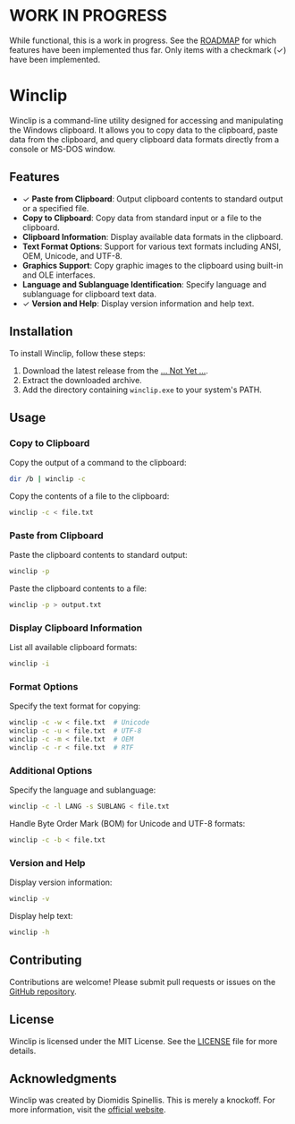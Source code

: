 # WORK IN PROGRESS

While functional, this is a work in progress.  See the [ROADMAP](ROADMAP.md) for which features have been implemented thus far.  Only items with a checkmark (✓) have been implemented.

# Winclip

Winclip is a command-line utility designed for accessing and manipulating the Windows clipboard. It allows you to copy data to the clipboard, paste data from the clipboard, and query clipboard data formats directly from a console or MS-DOS window.

## Features

- ✓ **Paste from Clipboard**: Output clipboard contents to standard output or a specified file.
- **Copy to Clipboard**: Copy data from standard input or a file to the clipboard.
- **Clipboard Information**: Display available data formats in the clipboard.
- **Text Format Options**: Support for various text formats including ANSI, OEM, Unicode, and UTF-8.
- **Graphics Support**: Copy graphic images to the clipboard using built-in and OLE interfaces.
- **Language and Sublanguage Identification**: Specify language and sublanguage for clipboard text data.
- ✓ **Version and Help**: Display version information and help text.

## Installation

To install Winclip, follow these steps:

1. Download the latest release from the [... Not Yet ...]().
2. Extract the downloaded archive.
3. Add the directory containing `winclip.exe` to your system's PATH.

## Usage

### Copy to Clipboard

Copy the output of a command to the clipboard:
```sh
dir /b | winclip -c
```

Copy the contents of a file to the clipboard:
```sh
winclip -c < file.txt
```

### Paste from Clipboard

Paste the clipboard contents to standard output:
```sh
winclip -p
```

Paste the clipboard contents to a file:
```sh
winclip -p > output.txt
```

### Display Clipboard Information

List all available clipboard formats:
```sh
winclip -i
```

### Format Options

Specify the text format for copying:
```sh
winclip -c -w < file.txt  # Unicode
winclip -c -u < file.txt  # UTF-8
winclip -c -m < file.txt  # OEM
winclip -c -r < file.txt  # RTF
```

### Additional Options

Specify the language and sublanguage:
```sh
winclip -c -l LANG -s SUBLANG < file.txt
```

Handle Byte Order Mark (BOM) for Unicode and UTF-8 formats:
```sh
winclip -c -b < file.txt
```

### Version and Help

Display version information:
```sh
winclip -v
```

Display help text:
```sh
winclip -h
```

## Contributing

Contributions are welcome! Please submit pull requests or issues on the [GitHub repository](https://github.com/yourusername/winclip).

## License

Winclip is licensed under the MIT License. See the [LICENSE](LICENSE) file for more details.

## Acknowledgments

Winclip was created by Diomidis Spinellis.  This is merely a knockoff.  For more information, visit the [official website](https://www.spinellis.gr/sw/outwit/winclip.html).
